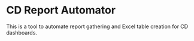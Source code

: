 # CD Report Automator

This is a tool to automate report gathering and Excel table creation for
CD dashboards.
